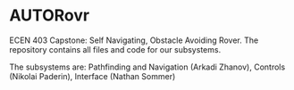 # AUTORovr
ECEN 403 Capstone: Self Navigating, Obstacle Avoiding Rover.
The repository contains all files and code for our subsystems.

The subsystems are: 
Pathfinding and Navigation (Arkadi Zhanov),
Controls (Nikolai Paderin),
Interface (Nathan Sommer)
